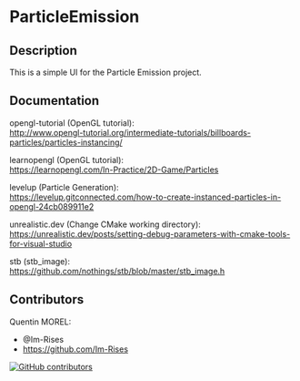 # ParticleEmission

## Description

This is a simple UI for the Particle Emission project.

## Documentation

opengl-tutorial (OpenGL tutorial):  
<http://www.opengl-tutorial.org/intermediate-tutorials/billboards-particles/particles-instancing/>

learnopengl (OpenGL tutorial):  
<https://learnopengl.com/In-Practice/2D-Game/Particles>

levelup (Particle Generation):  
<https://levelup.gitconnected.com/how-to-create-instanced-particles-in-opengl-24cb089911e2>

unrealistic.dev (Change CMake working directory):  
<https://unrealistic.dev/posts/setting-debug-parameters-with-cmake-tools-for-visual-studio>

stb (stb_image):  
<https://github.com/nothings/stb/blob/master/stb_image.h>

<!--
ECS System tutorials:  
<https://github.com/SanderMertens/ecs-faq>  
<https://ajmmertens.medium.com/building-an-ecs-1-where-are-my-entities-and-components-63d07c7da742>
<https://skypjack.github.io/2019-02-14-ecs-baf-part-1/>
<https://austinmorlan.com/posts/entity_component_system/>

Example of ECS system:  
<https://www.minecraft.net/en-us/attribution>
<https://github.com/skypjack/entt>
-->

## Contributors

Quentin MOREL:

- @Im-Rises
- <https://github.com/Im-Rises>

[![GitHub contributors](https://contrib.rocks/image?repo=Im-Rises/ParticleEmission)](https://github.com/Im-Rises/ParticleEmission/graphs/contributors)
